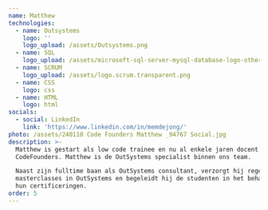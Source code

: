 ```yaml
---
name: Matthew
technologies:
  - name: Outsystems
    logo: ''
    logo_upload: /assets/Outsystems.png
  - name: SQL
    logo_upload: /assets/microsoft-sql-server-mysql-database-logo-others-small (1).png
  - name: SCRUM
    logo_upload: /assets/logo.scrum.transparent.png
  - name: CSS
    logo: css
  - name: HTML
    logo: html
socials:
  - social: LinkedIn
    link: 'https://www.linkedin.com/in/memdejong/'
photo: /assets/240110 Code Founders Matthew _94767 Social.jpg
description: >-
  Matthew is gestart als low code trainee en nu al enkele jaren docent bij
  CodeFounders. Matthew is de OutSystems specialist binnen ons team.

  Naast zijn fulltime baan als OutSystems consultant, verzorgt hij regelmatig 
  masterclasses in OutSystems en begeleidt hij de studenten in het behalen van
  hun certificeringen.
order: 5
---
```















